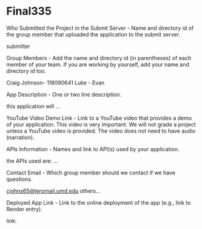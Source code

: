 # Final335

Who Submitted the Project in the Submit Server - Name and directory id of the group member that uploaded the application to the submit server.

submitter

Group Members - Add the name and directory id (in parentheses) of each member of your team. If you are working by yourself, add your name and directory id too.

Craig Johnson- 118090641
Luke - 
Evan

App Description - One or two line description.

this application will ...

YouTube Video Demo Link - Link to a YouTube video that provides a demo of your application. This video is very important. We will not grade a project unless a YouTube video is provided. The video does not need to have audio (narration).

APIs Information - Names and link to API(s) used by your application.

the APIs used are: ...

Contact Email - Which group member should we contact if we have questions.

cjohns65@terpmail.umd.edu
others...

Deployed App Link - Link to the online deployment of the app (e.g., link to Render entry).

link: 
